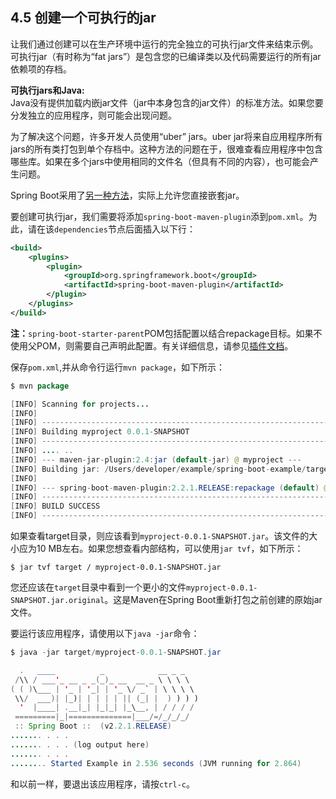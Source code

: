 <h2>4.5 创建一个可执行的jar</h2>

让我们通过创建可以在生产环境中运行的完全独立的可执行jar文件来结束示例。可执行jar（有时称为“fat jars”）是包含您的已编译类以及代码需要运行的所有jar依赖项的存档。

<b>可执行jars和Java:</b><br>
Java没有提供加载内嵌jar文件（jar中本身包含的jar文件）的标准方法。如果您要分发独立的应用程序，则可能会出现问题。

为了解决这个问题，许多开发人员使用“uber” jars。uber jar将来自应用程序所有jars的所有类打包到单个存档中。这种方法的问题在于，很难查看应用程序中包含哪些库。如果在多个jars中使用相同的文件名（但具有不同的内容），也可能会产生问题。

Spring Boot采用了[另一种方法](https://docs.spring.io/spring-boot/docs/current/reference/html/appendix-executable-jar-format.html#executable-jar)，实际上允许您直接嵌套jar。

要创建可执行jar，我们需要将添加```spring-boot-maven-plugin```添到```pom.xml```。为此，请在该```dependencies```节点后面插入以下行：

```XML
<build>
    <plugins>
        <plugin>
            <groupId>org.springframework.boot</groupId>
            <artifactId>spring-boot-maven-plugin</artifactId>
        </plugin>
    </plugins>
</build>
```

<b>注：</b>```spring-boot-starter-parent```POM包括<executions>配置以结合repackage目标。如果不使用父POM，则需要自己声明此配置。有关详细信息，请参见[插件文档](https://docs.spring.io/spring-boot/docs/2.2.1.RELEASE/maven-plugin//usage.html)。

保存```pom.xml```,并从命令行运行```mvn package```，如下所示：

```java
$ mvn package

[INFO] Scanning for projects...
[INFO]
[INFO] ------------------------------------------------------------------------
[INFO] Building myproject 0.0.1-SNAPSHOT
[INFO] ------------------------------------------------------------------------
[INFO] .... ..
[INFO] --- maven-jar-plugin:2.4:jar (default-jar) @ myproject ---
[INFO] Building jar: /Users/developer/example/spring-boot-example/target/myproject-0.0.1-SNAPSHOT.jar
[INFO]
[INFO] --- spring-boot-maven-plugin:2.2.1.RELEASE:repackage (default) @ myproject ---
[INFO] ------------------------------------------------------------------------
[INFO] BUILD SUCCESS
[INFO] ------------------------------------------------------------------------
```

如果查看target目录，则应该看到```myproject-0.0.1-SNAPSHOT.jar```。该文件的大小应为10 MB左右。如果您想查看内部结构，可以使用```jar tvf```，如下所示：

```
$ jar tvf target / myproject-0.0.1-SNAPSHOT.jar
```

您还应该在```target```目录中看到一个更小的文件```myproject-0.0.1-SNAPSHOT.jar.original```。这是Maven在Spring Boot重新打包之前创建的原始jar文件。

要运行该应用程序，请使用以下```java -jar```命令：

```java
$ java -jar target/myproject-0.0.1-SNAPSHOT.jar

  .   ____          _            __ _ _
 /\\ / ___'_ __ _ _(_)_ __  __ _ \ \ \ \
( ( )\___ | '_ | '_| | '_ \/ _` | \ \ \ \
 \\/  ___)| |_)| | | | | || (_| |  ) ) ) )
  '  |____| .__|_| |_|_| |_\__, | / / / /
 =========|_|==============|___/=/_/_/_/
 :: Spring Boot ::  (v2.2.1.RELEASE)
....... . . .
....... . . . (log output here)
....... . . .
........ Started Example in 2.536 seconds (JVM running for 2.864)
```

和以前一样，要退出该应用程序，请按```ctrl-c```。